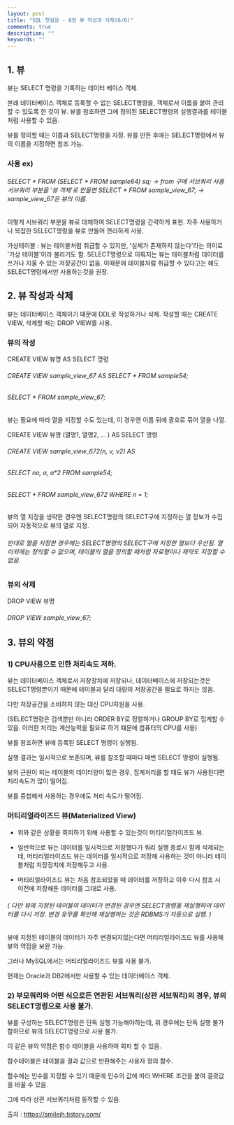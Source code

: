 ```yaml
---
layout: post
title: "SQL 첫걸음 - 6장 뷰 작성과 삭제(6/6)" 
comments: true
description: ""
keywords: ""
---
```


## 1. 뷰

뷰는 SELECT 명령을 기록하는 데이터 베이스 객체.

본래 데이터베이스 객체로 등록할 수 없는 SELECT명령을, 객체로서 이름을 붙여 관리할 수 있도록 한 것이 뷰. 뷰를 참조하면 그에 정의된 SELECT명령의 실행결과를 테이블처럼 사용할 수 있음. 

뷰를 정의할 때는 이름과 SELECT명령을 지정. 뷰를 만든 후에는 SELECT명령에서 뷰의 이름을 지정하면 참조 가능.


### 사용 ex) 

 ###### SELECT * FROM (SELECT * FROM sample64) sq;   -> from 구에 서브쿼리 사용 서브쿼리 부분을 '뷰 객체'로 만들면 SELECT * FROM sample_view_67;  -> sample_view_67은 뷰의 이름. 

이렇게 서브쿼리 부분을 뷰로 대체하여 SELECT명령을 간략하게 표현. 자주 사용하거나 복잡한 SELECT명령을 뷰로 만들어 편리하게 사용.

가상테이블 : 뷰는 테이블처럼 취급할 수 있지만, '실체가 존재하지 않는다'라는 의미로 '가상 테이블'이라 불리기도 함. SELECT명령으로 이뤄지는 뷰는 테이블처럼 데이터를 쓰거나 지울 수 있는 저장공간이 없음. 이때문에 테이블처럼 취급할 수 있다고는 해도 SELECT명령에서만 사용하는것을 권장. 


## 2. 뷰 작성과 삭제

뷰는 데이터베이스 객체이기 때문에 DDL로 작성하거나 삭제. 작성할 때는 CREATE VIEW, 삭제할 때는 DROP VIEW를 사용.

### 뷰의 작성
CREATE VIEW 뷰명 AS SELECT 명령

###### CREATE VIEW sample_view_67 AS SELECT * FROM sample54;
###### SELECT * FROM sample_view_67;

뷰는 필요에 따라 열을 지정할 수도 있는데, 이 경우엔 이름 뒤에 괄호로 묶어 열을 나열. 

CREATE VIEW 뷰명 (열명1, 열명2, ... ) AS SELECT 명령 

###### CREATE VIEW sample_view_672(n, v, v2) AS 
###### SELECT no, a, a*2 FROM sample54;
###### SELECT * FROM sample_view_672 WHERE n = 1; 

뷰의 열 지정을 생략한 경우엔 SELECT명령의 SELECT구에 지정하는 열 정보가 수집되어 자동적으로 뷰의 열로 지정.

###### 반대로 열을 지정한 경우에는 SELECT명령의 SELECT구에 지정한 열보다 우선됨. 열 이외에는 정의할 수 없으며, 테이블의 열을 정의할 때처럼 자료형이나 제약도 지정할 수 없음.


### 뷰의 삭제 

DROP VIEW 뷰명

###### DROP VIEW sample_view_67;


## 3. 뷰의 약점

### 1) CPU사용으로 인한 처리속도 저하.

뷰는 데이터베이스 객체로서 저장장치에 저장되나, 데이터베이스에 저장되는것은 SELECT명령뿐이기 때문에 테이블과 달리 대량의 저장공간을 필요로 하지는 않음. 

다만 저장공간을 소비하지 않는 대신 CPU자원을 사용. 

(SELECT명령은 검색뿐만 아니라 ORDER BY로 정렬하거나 GROUP BY로 집계할 수 있음. 이러한 처리는 계산능력을 필요로 하기 떄문에 컴퓨터의 CPU를 사용) 

뷰를 참조하면 뷰에 등록된 SELECT 명령이 실행됨. 

실행 결과는 일시적으로 보존되며, 뷰를 참조할 때마다 매번 SELECT 명령이 실행됨. 

뷰의 근원이 되는 테이블의 데이터양이 많은 경우, 집계처리를 할 때도 뷰가 사용된다면 처리속도가 많이 떨어짐. 

뷰를 중첩해서 사용하는 경우에도 처리 속도가 떨어짐. 

### 머티리얼라이즈드 뷰(Materialized View) 

- 위와 같은 상황을 회피하기 위해 사용할 수 있는것이 머티리얼라이즈드 뷰.  

- 일반적으로 뷰는 데이터를 일시적으로 저장했다가 쿼리 실행 종료시 함께 삭제되는데, 머티리얼라이즈드 뷰는 데이터를 일시적으로 저장해 사용하는 것이 아니라 테이블처럼 저장장치에 저장해두고 사용. 

- 머티리얼라이즈드 뷰는 처음 참조되었을 때 데이터를 저장하고 이후 다시 참조 시 이전에 저장해둔 데이터를 그대로 사용. 

###### ( 다만 뷰에 지정된 테이블의 데이터가 변경된 경우엔 SELECT명령을 재실행하여 데이터를 다시 저장. 변경 유무를 확인해 재실행하는 것은 RDBMS가 자동으로 실행. ) 

뷰에 지정된 테이블의 데이터가 자주 변경되지않는다면 머티리얼라이즈드 뷰를 사용해 뷰의 약점을 보완 가능. 

그러나 MySQL에서는 머티리얼라이즈드 뷰를 사용 불가. 

현재는 Oracle과 DB2에서만 사용할 수 있는 데이터베이스 객체. 

### 2) 부모쿼리와 어떤 식으로든 연관된 서브쿼리(상관 서브쿼리)의 경우, 뷰의 SELECT명령으로 사용 불가. 

뷰를 구성하는 SELECT명령은 단독 실행 가능해야하는데,  위 경우에는 단독 실행 불가함하므로 뷰의 SELECT명령으로 사용 불가.

이 같은 뷰의 약점은 함수 테이블을 사용하여 회피 할 수 있음. 

함수테이블은 테이블을 결과 값으로 반환해주는 사용자 정의 함수.

함수에는 인수를 지정할 수 있기 때문에 인수의 값에 따라 WHERE 조건을 붙여 결괏값을 바꿀 수 있음. 

그에 따라 상관 서브쿼리처럼 동작할 수 있음. 


출처 : https://smilejh.tistory.com/
